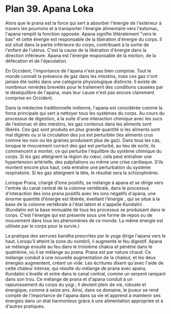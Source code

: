 # Plan 39. Apana Loka

Alors que le prana est la force qui sert à absorber l'énergie de l'extérieur à travers les poumons et à transporter l'énergie alimentaire vers l'estomac, l'apana remplit la fonction opposée. Apana signifie littéralement "vers le bas" et cette énergie est responsable de la libération d'énergie du corps. Il est situé dans la partie inférieure du corps, contribuant à la sortie de l'enfant de l'utérus. C'est la cause de la libération d'énergie dans la direction inférieure. Apana est l'énergie responsable de la miction, de la défécation et de l'éjaculation.

En Occident, l'importance de l'apana n'est pas bien comprise. Tout le monde connaît la présence de gaz dans les intestins, mais ces gaz n'ont jamais été isolés dans une catégorie physiologique distincte. Il existe de nombreux remèdes brevetés pour le traitement des conditions causées par le déséquilibre de l'apana, mais leur cause n'est pas encore clairement comprise en Occident.

Dans la médecine traditionnelle indienne, l'apana est considérée comme la force principale qui sert à nettoyer tous les systèmes du corps. Au cours du processus de digestion, à la suite d'une interaction chimique avec les sucs de l'estomac et des intestins, les gaz contenus dans les aliments sont libérés. Ces gaz sont produits en plus grande quantité si les aliments sont mal digérés ou si la circulation des jus est perturbée (les aliments crus comme les noix ou les graines produisent plus de gaz). Dans tous les cas, lorsque le mouvement correct des gaz est perturbé, au lieu de sortir, ils commencent à monter, ce qui perturbe l'équilibre du système chimique du corps. Si les gaz atteignent la région du cœur, cela peut entraîner une hypertension artérielle, des palpitations ou même une crise cardiaque. S'ils montent encore plus haut, cela entraîne une perturbation du système respiratoire. Si les gaz atteignent la tête, le résultat sera la schizophrénie.

Lorsque Prana, chargé d'ions positifs, se mélange à apana et se dirige vers l'entrée du canal central de la colonne vertébrale, dans le processus d'interaction des ions prana positifs avec les ions négatifs d'apana, une énorme quantité d'énergie est libérée, éveillant l'énergie , qui se situe à la base de la colonne vertébrale à l'état latent et s'appelle Kundalini . (Kundalini est la base immuable de tous les processus se produisant dans le corps. C'est l'énergie qui est présente sous une forme de repos ou de mouvement dans tous les phénomènes de ce monde. La même énergie est utilisée par le corps pour la survie.)

La pratique des serrures bandha prescrites par le yoga dirige l'apana vers le haut. Lorsqu'il atteint la zone du nombril, il augmente le feu digestif. Apana se mélange ensuite au feu dans le troisième chakra et pénètre dans le quatrième, où il se mélange au prana. Prana est par nature chaud. Ce mélange conduit à une nouvelle augmentation de la chaleur, et les deux énergies augmentent, créant un vide. Les écritures disent qu'avec l'aide de cette chaleur intense, qui résulte du mélange de prana avec apana, Kundalini s'éveille et entre dans le canal central, comme un serpent rampant dans son trou. Ce mélange de prana et d'apana conduit à un rajeunissement du corps du yogi ; il devient plein de vie, robuste et énergique, comme à seize ans. Ainsi, dans ce domaine, le joueur se rend compte de l'importance de l'apana dans sa vie et apprend à maintenir ses énergies dans un état harmonieux grâce à une alimentation appropriée et à d'autres pratiques.
